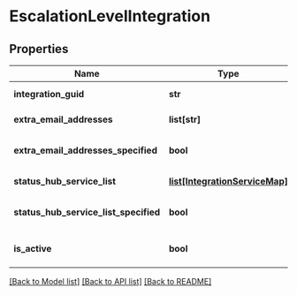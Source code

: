 # EscalationLevelIntegration

## Properties
Name | Type | Description | Notes
------------ | ------------- | ------------- | -------------
**integration_guid** | **str** | The unique key of this Integration. | [optional] 
**extra_email_addresses** | **list[str]** | Extra email addresses | [optional] 
**extra_email_addresses_specified** | **bool** | Specified Extra EmailAddresses For Patch request | [optional] 
**status_hub_service_list** | [**list[IntegrationServiceMap]**](IntegrationServiceMap.md) | StatusHub Service Mapping | [optional] 
**status_hub_service_list_specified** | **bool** | Specified StatusHubServiceList For Patch request | [optional] 
**is_active** | **bool** | Indicates whether this Integration is active. | [optional] 

[[Back to Model list]](../README.md#documentation-for-models) [[Back to API list]](../README.md#documentation-for-api-endpoints) [[Back to README]](../README.md)


